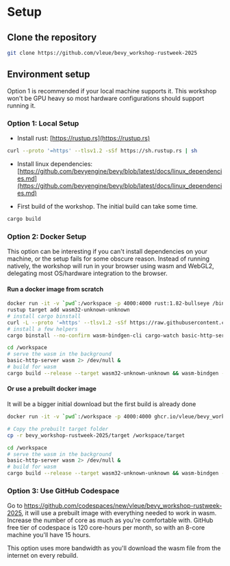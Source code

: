 # Setup

## Clone the repository

```sh
git clone https://github.com/vleue/bevy_workshop-rustweek-2025
```

## Environment setup

Option 1 is recommended if your local machine supports it. This workshop won't be GPU heavy so most hardware configurations should support running it.

### Option 1: Local Setup

- Install rust: [https://rustup.rs](https://rustup.rs)

```sh
curl --proto '=https' --tlsv1.2 -sSf https://sh.rustup.rs | sh
```

- Install linux dependencies: [https://github.com/bevyengine/bevy/blob/latest/docs/linux_dependencies.md](https://github.com/bevyengine/bevy/blob/latest/docs/linux_dependencies.md)

- First build of the workshop. The initial build can take some time.

```sh
cargo build
```

### Option 2: Docker Setup

This option can be interesting if you can't install dependencies on your machine, or the setup fails for some obscure reason. Instead of running natively, the workshop will run in your browser using wasm and WebGL2, delegating most OS/hardware integration to the browser.

#### Run a docker image from scratch

```sh
docker run -it -v `pwd`:/workspace -p 4000:4000 rust:1.82-bullseye /bin/bash
rustup target add wasm32-unknown-unknown
# install cargo binstall
curl -L --proto '=https' --tlsv1.2 -sSf https://raw.githubusercontent.com/cargo-bins/cargo-binstall/main/install-from-binstall-release.sh | bash
# install a few helpers
cargo binstall --no-confirm wasm-bindgen-cli cargo-watch basic-http-server

cd /workspace
# serve the wasm in the background
basic-http-server wasm 2> /dev/null &
# build for wasm
cargo build --release --target wasm32-unknown-unknown && wasm-bindgen --out-dir wasm --out-name workshop --target web target/wasm32-unknown-unknown/release/bevy_workshop-rustweek-2025.wasm
```

#### Or use a prebuilt docker image

It will be a bigger initial download but the first build is already done

```sh
docker run -it -v `pwd`:/workspace -p 4000:4000 ghcr.io/vleue/bevy_workshop-rustweek-2025 /bin/bash

# Copy the prebuilt target folder
cp -r bevy_workshop-rustweek-2025/target /workspace/target

cd /workspace
# serve the wasm in the background
basic-http-server wasm 2> /dev/null &
# build for wasm
cargo build --release --target wasm32-unknown-unknown && wasm-bindgen --out-dir wasm --out-name workshop --target web target/wasm32-unknown-unknown/release/bevy_workshop-rustweek-2025.wasm
```

### Option 3: Use GitHub Codespace

Go to <https://github.com/codespaces/new/vleue/bevy_workshop-rustweek-2025>, it will use a prebuilt image with everything needed to work in wasm. Increase the number of core as much as you're comfortable with. GitHub free tier of codespace is 120 core-hours per month, so with an 8-core machine you'll have 15 hours.

This option uses more bandwidth as you'll download the wasm file from the internet on every rebuild.
